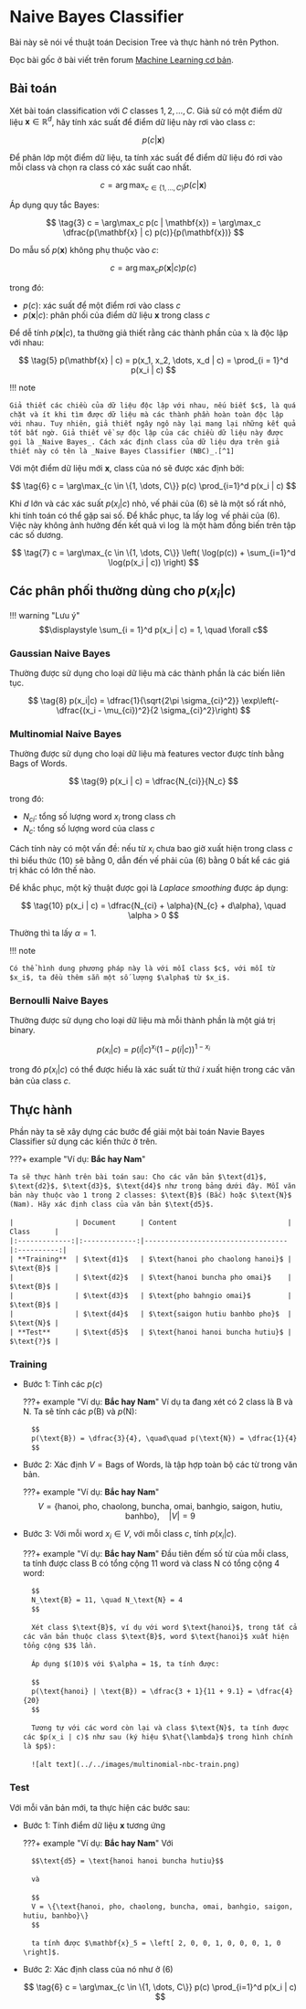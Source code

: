# Naive Bayes Classifier

Bài này sẽ nói về thuật toán Decision Tree và thực hành nó trên Python.

Đọc bài gốc ở bài viết trên forum [Machine Learning cơ bản](https://machinelearningcoban.com/2018/01/14/id3/).

## Bài toán

Xét bài toán classification với $C$ classes $1, 2, \dots, C$. Giả sử có một điểm dữ liệu $\mathbf{x} \in \mathbb{R}^d$, hãy tính xác suất để điểm dữ liệu này rơi vào class $c$:

$$ \tag{1} p(c|\mathbf{x}) $$

Để phân lớp một điểm dữ liệu, ta tính xác suất để điểm dữ liệu đó rơi vào mỗi class và chọn ra class có xác suất cao nhất.

$$ \tag{2}
c = \arg\max_{c \in \{1, \dots, C\}} p(c | \mathbf{x})
$$

Áp dụng quy tắc Bayes:

$$ \tag{3}
c = \arg\max_c p(c | \mathbf{x}) = \arg\max_c \dfrac{p(\mathbf{x} | c) p(c)}{p(\mathbf{x})}
$$

Do mẫu số $p(\mathbf{x})$ không phụ thuộc vào $c$:

$$ \tag{4}
c = \arg\max_c p(\mathbf{x} | c) p(c)
$$

trong đó:

- $p(c)$: xác suất để một điểm rơi vào class $c$
- $p(\mathbf{x} | c)$: phân phối của điểm dữ liệu $\mathbf{x}$ trong class $c$

Để dễ tính $p(\mathbf{x} | c)$, ta thường giả thiết rằng các thành phần của $\mathbb{x}$ là độc lập với nhau:

$$ \tag{5}
p(\mathbf{x} | c) = p(x_1, x_2, \dots, x_d | c) =  \prod_{i = 1}^d p(x_i | c)
$$

!!! note

    Giả thiết các chiều của dữ liệu độc lập với nhau, nếu biết $c$, là quá chặt và ít khi tìm được dữ liệu mà các thành phần hoàn toàn độc lập với nhau. Tuy nhiên, giả thiết ngây ngô này lại mang lại những kết quả tốt bất ngờ. Giả thiết về sự độc lập của các chiều dữ liệu này được gọi là _Naive Bayes_. Cách xác định class của dữ liệu dựa trên giả thiết này có tên là _Naive Bayes Classifier (NBC)_.[^1]

Với một điểm dữ liệu mới $\mathbf{x}$, class của nó sẽ được xác định bởi:

$$ \tag{6}
c = \arg\max_{c \in \{1, \dots, C\}} p(c) \prod_{i=1}^d p(x_i | c)
$$

Khi $d$ lớn và các xác suất $p(x_i | c)$ nhỏ, vế phải của $(6)$ sẽ là một số rất nhỏ, khi tính toán có thể gặp sai số. Để khắc phục, ta lấy $\log$ vế phải của $(6)$. Việc này không ảnh hưởng đến kết quả vì $\log$ là một hàm đồng biến trên tập các số dương.

$$ \tag{7}
c = \arg\max_{c \in \{1, \dots, C\}} \left( \log(p(c)) + \sum_{i=1}^d \log(p(x_i | c)) \right)
$$

## Các phân phối thường dùng cho $p(x_i | c)$

!!! warning "Lưu ý"
    $$\displaystyle \sum_{i = 1}^d p(x_i | c) = 1, \quad \forall c$$

### Gaussian Naive Bayes

Thường được sử dụng cho loại dữ liệu mà các thành phần là các biến liên tục.

$$ \tag{8}
p(x_i|c) =  \dfrac{1}{\sqrt{2\pi \sigma_{ci}^2}} \exp\left(- \dfrac{(x_i - \mu_{ci})^2}{2 \sigma_{ci}^2}\right)
$$

### Multinomial Naive Bayes

Thường được sử dụng cho loại dữ liệu mà features vector được tính bằng Bags of Words.

$$ \tag{9}
p(x_i | c) = \dfrac{N_{ci}}{N_c}
$$

trong đó:

- $N_{ci}$: tổng số lượng word $x_i$ trong class $c$h
- $N_c$: tổng số lượng word của class $c$

Cách tính này có một vấn đề: nếu từ $x_i$ chưa bao giờ xuất hiện trong class $c$ thì biểu thức $(10)$ sẽ bằng $0$, dẫn đến vế phải của $(6)$ bằng $0$ bất kể các giá trị khác có lớn thế nào.

Để khắc phục, một kỹ thuật được gọi là _Laplace smoothing_ được áp dụng:

$$ \tag{10}
p(x_i | c) = \dfrac{N_{ci} + \alpha}{N_{c} + d\alpha}, \quad \alpha > 0
$$

Thường thì ta lấy $\alpha = 1$.

!!! note

    Có thể hình dung phương pháp này là với mỗi class $c$, với mỗi từ $x_i$, ta đều thêm sẵn một số lượng $\alpha$ từ $x_i$.

<!-- end -->

### Bernoulli Naive Bayes

Thường được sử dụng cho loại dữ liệu mà mỗi thành phần là một giá trị binary.

$$ \tag{11}
p\left(x_i | c\right) = p\left(i | c\right)^{x_i} \left(1 - p\left(i | c\right)\right) ^{1 - x_i}
$$

trong đó $p\left(x_i | c\right)$ có thể được hiểu là xác suất từ thứ $i$ xuất hiện trong các văn bản của class $c$.

## Thực hành

Phần này ta sẽ xây dựng các bước để giải một bài toán Navie Bayes Classifier sử dụng các kiến thức ở trên.

???+ example "Ví dụ: **Bắc hay Nam**"

    Ta sẽ thực hành trên bài toán sau: Cho các văn bản $\text{d1}$, $\text{d2}$, $\text{d3}$, $\text{d4}$ như trong bảng dưới đây. Mỗi văn bản này thuộc vào 1 trong 2 classes: $\text{B}$ (Bắc) hoặc $\text{N}$ (Nam). Hãy xác định class của văn bản $\text{d5}$.

    |               | Document      | Content                           | Class      |
    |:-------------:|:-------------:|-----------------------------------|:----------:|
    | **Training**  | $\text{d1}$   | $\text{hanoi pho chaolong hanoi}$ | $\text{B}$ |
    |               | $\text{d2}$   | $\text{hanoi buncha pho omai}$    | $\text{B}$ |
    |               | $\text{d3}$   | $\text{pho bahngio omai}$         | $\text{B}$ |
    |               | $\text{d4}$   | $\text{saigon hutiu banhbo pho}$  | $\text{N}$ |
    | **Test**      | $\text{d5}$   | $\text{hanoi hanoi buncha hutiu}$ | $\text{?}$ |

### Training

- Bước 1: Tính các $p(c)$

    ???+ example "Ví dụ: **Bắc hay Nam**"
        Ví dụ ta đang xét có 2 class là $\text{B}$ và $\text{N}$. Ta sẽ tính các $p(\text{B})$ và $p(\text{N})$:

        $$
        p(\text{B}) = \dfrac{3}{4}, \quad\quad p(\text{N}) = \dfrac{1}{4}
        $$

- Bước 2: Xác định $V = \text{Bags of Words}$, là tập hợp toàn bộ các từ trong văn bản.

    ???+ example "Ví dụ: **Bắc hay Nam**"
        $$
        V = \{\text{hanoi, pho, chaolong, buncha, omai, banhgio, saigon, hutiu, banhbo}\}, \quad \lvert V \rvert = 9
        $$

- Bước 3: Với mỗi word $x_i \in V$, với mỗi class $c$, tính $p(x_i | c)$.
    
    ???+ example "Ví dụ: **Bắc hay Nam**"
        Đầu tiên đếm số từ của mỗi class, ta tính được class $\text{B}$ có tổng cộng $11$ word và class $\text{N}$ có tổng cộng 4 word:
        
        $$
        N_\text{B} = 11, \quad N_\text{N} = 4
        $$

        Xét class $\text{B}$, ví dụ với word $\text{hanoi}$, trong tất cả các văn bản thuộc class $\text{B}$, word $\text{hanoi}$ xuất hiện tổng cộng $3$ lần.

        Áp dụng $(10)$ với $\alpha = 1$, ta tính được:

        $$
        p(\text{hanoi} | \text{B}) = \dfrac{3 + 1}{11 + 9.1} = \dfrac{4}{20}
        $$

        Tương tự với các word còn lại và class $\text{N}$, ta tính được các $p(x_i | c)$ như sau (ký hiệu $\hat{\lambda}$ trong hình chính là $p$):

        ![alt text](../../images/multinomial-nbc-train.png)

### Test

Với mỗi văn bản mới, ta thực hiện các bước sau:

- Bước 1: Tính điểm dữ liệu $\mathbf{x}$ tương ứng

    ???+ example "Ví dụ: **Bắc hay Nam**"
        Với
        
        $$\text{d5} = \text{hanoi hanoi buncha hutiu}$$
        
        và
        
        $$
        V = \{\text{hanoi, pho, chaolong, buncha, omai, banhgio, saigon, hutiu, banhbo}\}
        $$
        
        ta tính được $\mathbf{x}_5 = \left[ 2, 0, 0, 1, 0, 0, 0, 1, 0 \right]$.

- Bước 2: Xác định class của nó như ở $(6)$

    $$ \tag{6}
    c = \arg\max_{c \in \{1, \dots, C\}} p(c) \prod_{i=1}^d p(x_i | c)
    $$

[^1]: https://machinelearningcoban.com/2017/08/08/nbc/